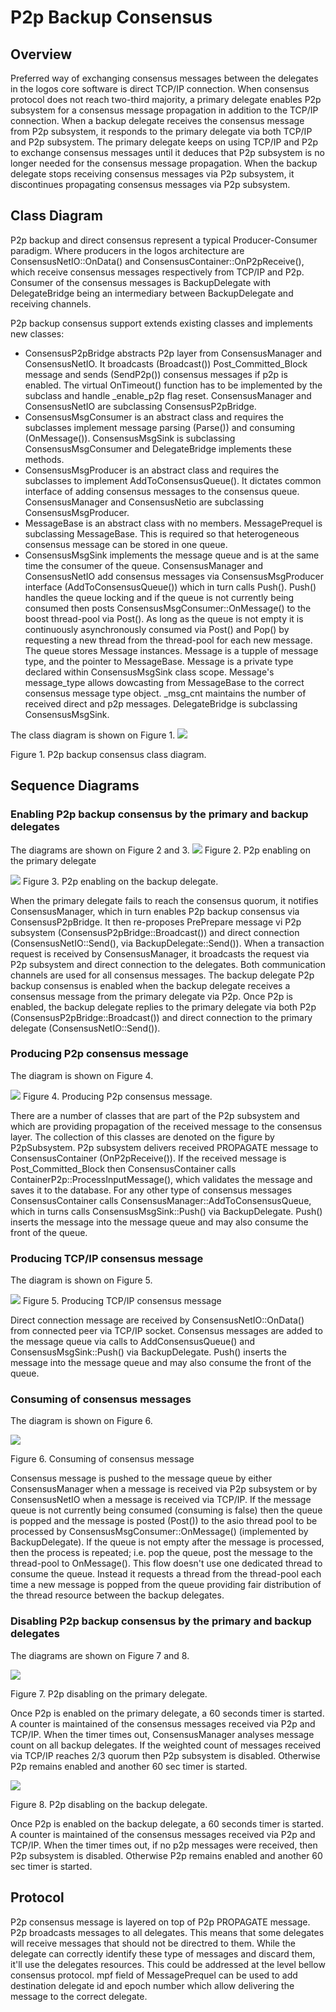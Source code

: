 # P2p Backup Consensus

## Overview

Preferred way of exchanging consensus messages between the delegates in the logos core software is direct TCP/IP connection. When consensus protocol does not reach two-third majority, a primary delegate enables P2p subsystem for a consensus message propagation in addition to the TCP/IP connection. When a backup delegate receives the consensus message from P2p subsystem, it responds to the primary delegate via both TCP/IP and P2p subsystem. The primary delegate keeps on using TCP/IP and P2p to exchange consensus messages until it deduces that P2p subsystem is no longer needed for the consensus message propagation. When the backup delegate stops receiving consensus messages via P2p subsystem, it discontinues propagating consensus messages via P2p subsystem.

## Class Diagram

P2p backup and direct consensus represent a typical Producer-Consumer paradigm. Where producers in the logos architecture are ConsensusNetIO::OnData() and ConsensusContainer::OnP2pReceive(), which receive consensus messages respectively from TCP/IP and P2p. Consumer of the consensus messages is BackupDelegate with DelegateBridge being an intermediary between BackupDelegate and receiving channels.

P2p backup consensus support extends existing classes and implements new classes:
- ConsensusP2pBridge abstracts P2p layer from ConsensusManager and ConsensusNetIO. It broadcasts (Broadcast()) Post_Committed_Block message and sends (SendP2p()) consensus messages if p2p is enabled. The virtual OnTimeout() function has to be implemented by the subclass and handle _enable_p2p flag reset. ConsensusManager and ConsensusNetIO are subclassing ConsensusP2pBridge.
- ConsensusMsgConsumer is an abstract class and requires the subclasses implement message parsing (Parse()) and consuming (OnMessage()). ConsensusMsgSink is subclassing ConsensusMsgConsumer and DelegateBridge implements these methods.
- ConsensusMsgProducer is an abstract class and requires the subclasses to implement AddToConsensusQueue(). It dictates common interface of adding consensus messages to the consensus queue. ConsensusManager and ConsensusNetio are subclassing ConsensusMsgProducer.
- MessageBase is an abstract class with no members. MessagePrequel is subclassing MessageBase. This is required so that heterogeneous consensus message can be stored in one queue.
- ConsensusMsgSink implements the message queue and is at the same time the consumer of the queue. ConsensusManager and ConsensusNetIO add consensus messages via ConsensusMsgProducer interface (AddToConsensusQueue()) which in turn calls Push().  Push() handles the queue locking and if the queue is not currently being consumed then posts ConsensusMsgConsumer::OnMessage() to the boost thread-pool via Post(). As long as the queue is not empty it is continuously asynchronously consumed via Post() and Pop() by requesting a new thread from the thread-pool for each new message. The queue stores Message instances. Message is a tupple of message type, and the pointer to MessageBase. Message is a private type declared within ConsensusMsgSink class scope. Message's message_type allows dowcasting from MessageBase to the correct consensus message type object. _msg_cnt maintains the number of received direct and p2p messages. DelegateBridge is subclassing ConsensusMsgSink.

The class diagram is shown on Figure 1.
![](/home/gregt/Documents/Design/P2pConsensus/p2pconsensus-class.png) 

Figure 1. P2p backup consensus class diagram.

## Sequence Diagrams

### Enabling P2p backup consensus by the primary and backup delegates

The diagrams are shown on Figure 2 and 3.
![](/home/gregt/Documents/Design/P2pConsensus/p2pconsensus-seq-enable.png) 
Figure 2. P2p enabling on the primary delegate

![](/home/gregt/Documents/Design/P2pConsensus/p2pconsensus-seq-backup-enable.png) 
Figure 3. P2p enabling on the backup delegate.

When the primary delegate fails to reach the consensus quorum, it notifies ConsensusManager, which in turn enables P2p backup consensus via ConsensusP2pBridge. It then re-proposes PrePrepare message vi P2p subsystem (ConsensusP2pBridge::Broadcast()) and direct connection (ConsensusNetIO::Send(), via BackupDelegate::Send()). When a transaction request is received by ConsensusManager, it broadcasts the request via P2p subsystem and direct connection to the delegates. Both communication channels are used for all consensus messages. The backup delegate P2p backup consensus is enabled when the backup delegate receives a consensus message from the primary delegate via P2p. Once P2p is enabled, the backup delegate replies to the primary delegate via both P2p (ConsensusP2pBridge::Broadcast()) and direct connection to the primary delegate (ConsensusNetIO::Send()).

### Producing P2p consensus message

The diagram is shown on Figure 4.

![](/home/gregt/Documents/Design/P2pConsensus/p2p-consensus-seq-produce-p2p.png) 
Figure 4. Producing P2p consensus message.

There are a number of classes that are part of the P2p subsystem and which are providing propagation of the received message to the consensus layer. The collection of this classes are denoted on the figure by P2pSubsystem. P2p subsystem delivers received PROPAGATE message to ConsensusContainer (OnP2pReceive()). If the received message is Post_Committed_Block then ConsensusContainer calls ContainerP2p::ProcessInputMessage(), which validates the message and saves it to the database. For any other type of consensus messages ConsensusContainer calls ConsensusManager::AddToConsensusQueue, which in turns calls ConsensusMsgSink::Push() via BackupDelegate. Push() inserts the message into the message queue and may also consume the front of the queue.

### Producing TCP/IP consensus message

The diagram is shown on Figure 5.

![](/home/gregt/Documents/Design/P2pConsensus/p2p-consensus-seq-produce-tcp.png) 
Figure 5. Producing TCP/IP consensus message

Direct connection message are received by ConsensusNetIO::OnData() from connected peer via TCP/IP socket. Consensus messages are added to the message queue via calls to AddConsensusQueue() and ConsensusMsgSink::Push() via BackupDelegate. Push() inserts the message into the message queue and may also consume the front of the queue.

### Consuming of consensus messages

The diagram is shown on Figure 6.

![](/home/gregt/Documents/Design/P2pConsensus/p2p-consensus-seq-consume.png) 

Figure 6. Consuming of consensus message

Consensus message is pushed to the message queue by either ConsensusManager when a message is received via P2p subsystem or by ConsensusNetIO when a message is received via TCP/IP. If the message queue is not currently being consumed (consuming is false) then the queue is popped and the message is posted (Post()) to the asio thread pool to be processed by ConsensusMsgConsumer::OnMessage() (implemented by BackupDelegate). If the queue is not empty after the message is processed, then the process is repeated; i.e. pop the queue, post the message to the thread-pool to OnMessage(). This flow doesn't use one dedicated thread to consume the queue. Instead it requests a thread from the thread-pool each time a new message is popped from the queue providing fair distribution of the thread resource between the backup delegates.

### Disabling P2p backup consensus by the primary and backup delegates

The diagrams are shown on Figure 7 and 8.

![](/home/gregt/Documents/Design/P2pConsensus/p2p-consensus-seq-disable.png) 

Figure 7. P2p disabling on the primary delegate.

Once P2p is enabled on the primary delegate, a 60 seconds timer is started. A counter is maintained of the consensus messages received via P2p and TCP/IP. When the timer times out, ConsensusManager analyses message count on all backup delegates. If the weighted count of messages received via TCP/IP reaches 2/3 quorum then P2p subsystem is disabled. Otherwise P2p remains enabled and another 60 sec timer is started.

![](/home/gregt/Documents/Design/P2pConsensus/p2p-consensus-seq-backup-disable.png) 

Figure 8. P2p disabling on the backup delegate.

Once P2p is enabled on the backup delegate, a 60 seconds timer is started. A counter is maintained of the consensus messages received via P2p and TCP/IP. When the timer times out, if no p2p messages were received, then P2p subsystem is disabled. Otherwise P2p remains enabled and another 60 sec timer is started.

## Protocol

P2p consensus message is layered on top of P2p PROPAGATE message. P2p broadcasts messages to all delegates. This means that some delegates will receive messages that should not be directred to them. While  the delegate can correctly identify these type of messages and discard them, it'll use the delegates resources. This could be addressed at the level bellow consensus protocol. mpf field of MessagePrequel can be used to add destination delegate id and epoch number which allow delivering the message to the correct delegate.